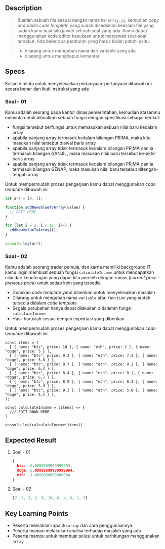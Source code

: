 ## Description
> Buatlah sebuah file sesuai dengan nama `01-array.js`, kemudian *copy and paste code template* yang sudah disediakan kedalam file yang sudah kamu buat lalu jawab seluruh soal yang ada. Kamu dapat menggunakan kode editor kesukaan untuk menjawab soal-soal tersebut. Ada beberapa peraturan yang harus kalian patuhi yaitu:
> - dilarang untuk mengubah nama dari variable yang ada
> - dilarang untuk menghapus komentar

## Specs
Kalian diminta untuk menyelesaikan pertanyaan-pertanyaan dibawah ini secara benar dan ikuti instruksi yang ada

### Soal - 01
Kamu adalah seorang pada kantor dinas pemerintahan, kemudian atasanmu meminta untuk dibuatkan sebuah fungsi dengan spesifikasi sebagai berikut:
- fungsi tersebut berfungsi untuk memasukan sebuah nilai baru kedalam array
- apabila panjang array termasuk kedalam bilangan PRIMA, maka kita masukan nilai tersebut diawal baris array
- apabila panjang array tidak termasuk kedalam bilangan PRIMA dan ia termasuk bilangan GANJIL, maka masukan nilai baru tersebut ke-akhir baris array
- apabila panjang array tidak termasuk kedalam bilangan PRIMA dan ia termasuk bilangan GENAP, maka masukan nilai baru tersebut ditengah-tengah array

Untuk mempermudah proses pengerjaan kamu dapat menggunakan *code template* dibawah ini

```Javascript
let arr = [0, 1];

function addNewValueToArray(value) {
  // EDIT HERE
}

for (let i = 2; i < 11; i++) {
  addNewValueToArray(i);
}

console.log(arr);
```

### Soal - 02
Kamu adalah seorang trader pemula, dan karna memiliki background IT kamu ingin membuat sebuah fungsi `calculateIncome` untuk mendapatkan nilai dari keuntungan yang dapat kita peroleh dengan rumus (*current price* - *previous price*) untuk setiap koin yang tersedia

- Gunakan *code template* yand diberikan untuk menyelesaikan masalah
- Dilarang untuk mengubah nama `variable` atau `function` yang sudah tersedia didalam *code template*
- Segala perubahan hanya dapat dilakukan didalamm fungsi `calculateIncome`
- Hasil haruslah sesuai dengan expektasi yang diberikan

Untuk mempermudah proses pengerjaan kamu dapat menggunakan *code template* dibawah ini

```JS
const items = [
  [ { name: "btc", price: 10 }, { name: "eth", price: 7 }, { name: "doge", price: 5 } ],
  [ { name: "btc", price: 9.2 }, { name: "eth", price: 7.3 }, { name: "doge", price: 5.8 } ],
  [ { name: "btc", price: 8.7 }, { name: "eth", price: 8.1 }, { name: "doge", price: 6.3 } ],
  [ { name: "btc", price: 8.4 }, { name: "eth", price: 8 }, { name: "doge", price: 6.7 } ],
  [ { name: "btc", price: 8.9 }, { name: "eth", price: 6.3 }, { name: "doge", price: 5.9 } ],
  [ { name: "btc", price: 9.3 }, { name: "eth", price: 5.6 }, { name: "doge", price: 5.1 } ],
];

const calculateIncome = (items) => {
  /// EDIT DOWN HERE
}

console.log(calculateIncome(items))
```


## Expected Result
1. Soal - 01
    ```JSON
    {
      btc: -0.6999999999999993,
      doge: 0.09999999999999964,
      eth: -1.4000000000000004
    }
    ```
2. Soal - 02
    ```Javascript
    [7, 5, 3, 2, 8, 10, 6, 4, 0, 1, 9]
    ```

## Key Learning Points
- Peserta memahami apa itu `array` dan cara penggunaannya
- Peserta mampu melakukan analisa terhadap masalah yang ada
- Peserta mampu untuk membuat solusi untuk perhitungan menggunakan `array`